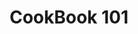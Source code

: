 ---
title: 'CookBook 101'
description: 'Fully responsive single page app where you can create your cooking recipes book, and browse through other users’ recipes.'
tech: 'React • Cloud Firestore • Cloud Storage • Tailwind CSS • Jest • Cypress • Heroku'
imgSrc: '/projects/cookbook.jpg'
---